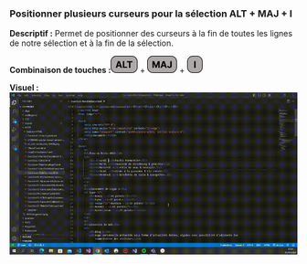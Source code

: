 ### Positionner plusieurs curseurs pour la sélection ALT + MAJ + I

**Descriptif :** Permet de positionner des curseurs à la fin de toutes les lignes de notre sélection et à la fin de la sélection.

**Combinaison de touches :**![alt](../touches/ALT.png) + ![maj](../touches/MAJ.png) + ![i](../touches/I.png)

**Visuel :** ![Positionner plusieurs curseurs pour la sélection ALT + MAJ + I](./gifs/ALT-MAJ-I.gif)
